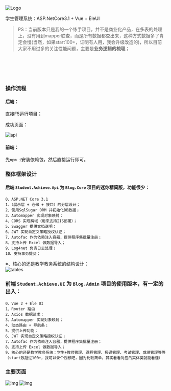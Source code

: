 

![Logo](https://img.neters.club/github/studentachievelogo.png)

 学生管理系统：ASP.NetCore3.1 + Vue + EleUI
 
 > PS：当前版本只是我的一个练手项目，并不是商业化产品，在多表的处理上，没有用到mapper联查，而是所有数据都查出来，这种方式数据多了肯定会慢(当然，如果start100+，证明有人用，我会升级改造的)，所以目前大家不用过多的关注性能问题，主要是**业务逻辑的梳理**；  
 
 &nbsp;   

&nbsp;   
&nbsp;   
 
 ### 操作流程

 
 
 #### 后端：  
 直接F5运行项目；
 
 成功页面：   
 
![api](http://img.neters.club/github/WeChat%20Image_20200623110457.png)
   
   
     
     
#### 前端：  
先`npm i`安装依赖包，然后直接运行即可。
 
          


 
 
 
 ### 整体框架设计
 
 #### 后端  	`Student.Achieve.Api` 为 `Blog.Core`  项目的迷你精简版，功能很少：
 ```
 0、ASP.NET Core 3.1 
 1、（展示层 + 仓储 + 接口）的分层设计；
 2、使用SqlSugar ORM 并初始化DB数据；
 3、Automapper 实现对象映射；
 4、CORS 实现跨域（用来支持IIS部署）；
 5、Swagger 提供文档说明；
 6、JWT 实现自定义策略授权认证；
 7、Autofac 作为依赖注入容器，提供程序集批量注册；
 8、支持上传 Excel 做数据导入；
 9、Log4net 负责日志处理；
 10、支持事务提交；
 ```
 ※、核心的还是教学教务系统的结构设计：  
 ![tables](http://img.neters.club/github/2020-06-23_114632.png)
 
 

 ### 前端  	`Student.Achieve.UI` 为 `Blog.Admin`  项目的使用版本，有一定的出入：
 ```
 0、Vue 2 + Ele UI
 1、Router 路由
 2、Axios 数据请求；
 3、Automapper 实现对象映射；
 4、动态路由 + 导航条；
 5、提供上传功能；
 6、JWT 实现自定义策略授权认证；
 7、Autofac 作为依赖注入容器，提供程序集批量注册；
 8、支持上传 Excel 做数据导入；
 9、核心的还是教学教务系统：学生+教师管理、课程管理、授课管理、考试管理、成绩管理等等（start数超过100+，我可以录个视频吧，因为比较简单，其实看看对应的实体类就能看懂）
 ```
 

### 主要页面

![img](http://img.neters.club/github/640.png)
![img](http://img.neters.club/github/33.png)
